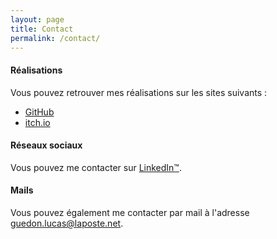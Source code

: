 ```yaml
---
layout: page
title: Contact
permalink: /contact/
---
```


#### Réalisations

Vous pouvez retrouver mes réalisations sur les sites suivants :

- [GitHub](https://github.com/LeBossMax2)
- [itch.io](https://lebossmax2.itch.io/)

#### Réseaux sociaux

Vous pouvez me contacter sur [LinkedIn™](https://www.linkedin.com/in/lucas-gu%C3%A9don-55b33314a/).

#### Mails

Vous pouvez également me contacter par mail à l'adresse [guedon.lucas@laposte.net](mailto:guedon.lucas@laposte.net).